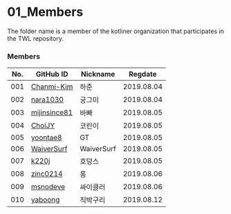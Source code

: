 ﻿# 01_Members
The folder name is a member of the kotliner organization that participates in the TWL repository.

### Members

| No.  | GitHub ID                                      | Nickname | Regdate    |
| ---- | ---------------------------------------------- | -------- | ---------- |
| 001  | [Chanmi-Kim](http://github.com/Chanmi-Kim)     | 하준     | 2019.08.04 |
| 002  | [nara1030](http://github.com/nara1030)         | 궁그미   | 2019.08.04 |
| 003  | [mijinsince81](http://github.com/mijinsince81) | 바빠     | 2019.08.05 |
| 004  | [ChoiJY](http://github.com/ChoiJY)             | 코린이   | 2019.08.05 |
| 005  | [yoontae8](http://github.com/yoontae8)         | GT       | 2019.08.05 |
| 006  | [WaiverSurf](http://github.com/WaiverSurf)     | WaiverSurf| 2019.08.05 |
| 007  | [k220j](http://github.com/k220j)               | 호덩스   | 2019.08.05 |
| 008  | [zinc0214](http://github.com/zinc0214)         | 롱      | 2019.08.06 |
| 009  | [msnodeve](http://github.com/msnodeve)         | 싸이클러 | 2019.08.06 |
| 010  | [yaboong](http://github.com/yaboong)           | 직박구리 | 2019.08.12 |

